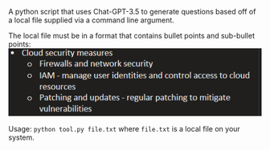 A python script that uses Chat-GPT-3.5 to generate questions based off of a local file supplied via a command line argument.

The local file must be in a format that contains bullet points and sub-bullet points:
<img src=".\images\style.png">

Usage: ```python tool.py file.txt``` where ```file.txt``` is a local file on your system.